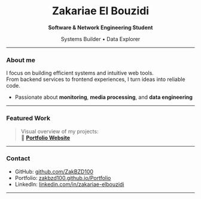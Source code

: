 <!-- Zakariae El Bouzidi - GitHub Profile README -->

<h1 align="center" style="font-weight:bold;">Zakariae El Bouzidi</h1>
<p align="center"><strong>Software & Network Engineering Student</strong></p>
<p align="center">Systems Builder • Data Explorer</p>

---

### About me

I focus on building efficient systems and intuitive web tools.  
From backend services to frontend experiences, I turn ideas into reliable code.

- Passionate about **monitoring**, **media processing**, and **data engineering**

---

### Featured Work

> Visual overview of my projects:  
> 🔗 [**Portfolio Website**](https://zakbzd100.github.io/Portfolio/)


---

### Contact

- GitHub: [github.com/ZakBZD100](https://github.com/ZakBZD100)  
- Portfolio: [zakbzd100.github.io/Portfolio](https://zakbzd100.github.io/Portfolio/)  
- LinkedIn: [linkedin.com/in/zakariae-elbouzidi](https://www.linkedin.com/in/zakariae-elbouzidi)

---
